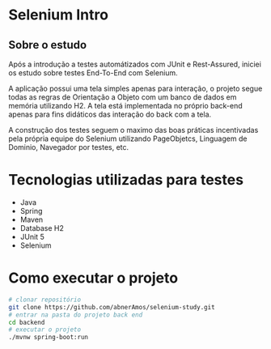 # Selenium Intro

## Sobre o estudo

Após a introdução a testes automátizados com JUnit e Rest-Assured, iniciei os estudo sobre testes End-To-End com Selenium.

A aplicação possui uma tela simples apenas para interação, o projeto segue todas as regras de Orientação a Objeto com um banco de dados em memória utilizando H2. A tela está implementada no próprio back-end apenas para fins didáticos das interação do back com a tela.

A construção dos testes seguem o maximo das boas práticas incentivadas pela própria equipe do Selenium utilizando PageObjetcs, Linguagem de Dominio, Navegador por testes, etc.

# Tecnologias utilizadas para testes

- Java
- Spring
- Maven
- Database H2
- JUnit 5
- Selenium

# Como executar o projeto

```bash
# clonar repositório
git clone https://github.com/abnerAmos/selenium-study.git
# entrar na pasta do projeto back end
cd backend
# executar o projeto
./mvnw spring-boot:run
```
